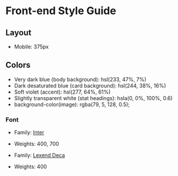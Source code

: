 # Front-end Style Guide

## Layout

- Mobile: 375px

## Colors

- Very dark blue (body background): hsl(233, 47%, 7%)
- Dark desaturated blue (card background): hsl(244, 38%, 16%)
- Soft violet (accent): hsl(277, 64%, 61%)
- Slightly transparent white (stat headings): hsla(0, 0%, 100%, 0.6)
- background-color(image): rgba(79, 5, 128, 0.5);

### Font

- Family: [Inter](https://fonts.google.com/specimen/Inter)
- Weights: 400, 700

- Family: [Lexend Deca](https://fonts.google.com/specimen/Lexend+Deca)
- Weights: 400
